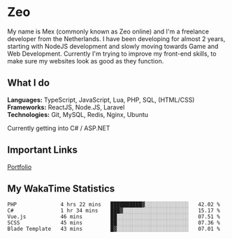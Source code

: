 # Zeo
My name is Mex (commonly known as Zeo online) and I'm a freelance developer from the Netherlands. I have been developing for almost 2 years, starting with NodeJS development and slowly moving towards Game and Web Development. Currently I'm trying to improve my front-end skills, to make sure my websites look as good as they function.

## What I do
**Languages:** TypeScript, JavaScript, Lua, PHP, SQL, (HTML/CSS)<br/>
**Frameworks:** ReactJS, Node.JS, Laravel<br/>
**Technologies:** Git, MySQL, Redis, Nginx, Ubuntu<br/>

Currently getting into C# / ASP.NET

## Important Links
[Portfolio](https://zeodev.cc)

## My WakaTime Statistics
<!--START_SECTION:waka-->
```text
PHP              4 hrs 22 mins   ██████████▓░░░░░░░░░░░░░░   42.02 % 
C#               1 hr 34 mins    ███▓░░░░░░░░░░░░░░░░░░░░░   15.17 % 
Vue.js           46 mins         ██░░░░░░░░░░░░░░░░░░░░░░░   07.51 % 
SCSS             45 mins         ██░░░░░░░░░░░░░░░░░░░░░░░   07.36 % 
Blade Template   43 mins         █▓░░░░░░░░░░░░░░░░░░░░░░░   07.01 % 
```
<!--END_SECTION:waka-->
